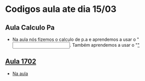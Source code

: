 # Codigos aula ate dia 15/03

## Aula Calculo Pa
  * Na aula nós fizemos o calculo de p.a e aprendemos a usar o "<input type="">. Também aprendemos a usar o "<a href="">"
  
## Aula 1702
  * Na aula
  
